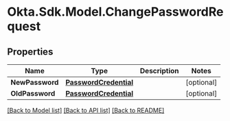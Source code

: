 # Okta.Sdk.Model.ChangePasswordRequest

## Properties

Name | Type | Description | Notes
------------ | ------------- | ------------- | -------------
**NewPassword** | [**PasswordCredential**](PasswordCredential.md) |  | [optional] 
**OldPassword** | [**PasswordCredential**](PasswordCredential.md) |  | [optional] 

[[Back to Model list]](../README.md#documentation-for-models) [[Back to API list]](../README.md#documentation-for-api-endpoints) [[Back to README]](../README.md)

